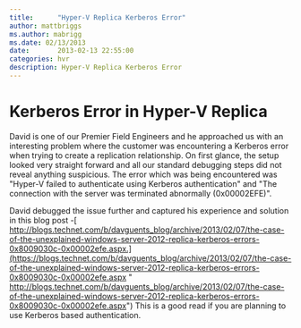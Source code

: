 ```yaml
---
title:      "Hyper-V Replica Kerberos Error"
author: mattbriggs
ms.author: mabrigg
ms.date: 02/13/2013
date:       2013-02-13 22:55:00
categories: hvr
description: Hyper-V Replica Kerberos Error
---
```

# Kerberos Error in Hyper-V Replica

David is one of our Premier Field Engineers and he approached us with an interesting problem where the customer was encountering a Kerberos error when trying to create a replication relationship. On first glance, the setup looked very straight forward and all our standard debugging steps did not reveal anything suspicious. The error which was being encountered was "Hyper-V failed to authenticate using Kerberos authentication" and "The connection with the server was terminated abnormally (0x00002EFE)". 

David debugged the issue further and captured his experience and solution in this blog post -[ http://blogs.technet.com/b/davguents_blog/archive/2013/02/07/the-case-of-the-unexplained-windows-server-2012-replica-kerberos-errors-0x8009030c-0x00002efe.aspx.](https://blogs.technet.com/b/davguents_blog/archive/2013/02/07/the-case-of-the-unexplained-windows-server-2012-replica-kerberos-errors-0x8009030c-0x00002efe.aspx " http://blogs.technet.com/b/davguents_blog/archive/2013/02/07/the-case-of-the-unexplained-windows-server-2012-replica-kerberos-errors-0x8009030c-0x00002efe.aspx") This is a good read if you are planning to use Kerberos based authentication.

